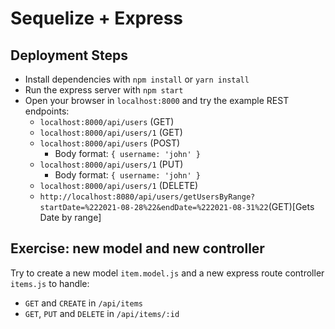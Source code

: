 # Sequelize + Express

## Deployment Steps

- Install dependencies with `npm install` or `yarn install`
- Run the express server with `npm start`
- Open your browser in `localhost:8000` and try the example REST endpoints:
  - `localhost:8000/api/users` (GET)
  - `localhost:8000/api/users/1` (GET)
  - `localhost:8000/api/users` (POST)
    - Body format: `{ username: 'john' }`
  - `localhost:8000/api/users/1` (PUT)
    - Body format: `{ username: 'john' }`
  - `localhost:8000/api/users/1` (DELETE)
  - `http://localhost:8080/api/users/getUsersByRange?startDate=%222021-08-28%22&endDate=%222021-08-31%22`(GET)[Gets Date by range]

## Exercise: new model and new controller

Try to create a new model `item.model.js` and a new express route controller `items.js` to handle:

- `GET` and `CREATE` in `/api/items`
- `GET`, `PUT` and `DELETE` in `/api/items/:id`
